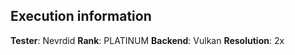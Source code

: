 ## Execution information

**Tester**: Nevrdid
**Rank**: PLATINUM
**Backend**: Vulkan
**Resolution**: 2x